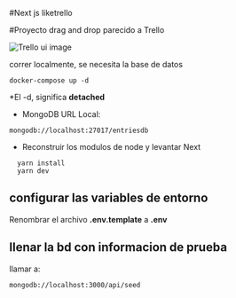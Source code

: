 #Next js liketrello


#Proyecto drag and drop parecido a Trello

<image src="/public/liketrelloimage.png" alt="Trello ui image">

correr localmente, se necesita la base de datos

```
docker-compose up -d

```

*El -d, significa __detached__

* MongoDB URL Local:

```
mongodb://localhost:27017/entriesdb

```

* Reconstruir los modulos de node y levantar Next
```
  yarn install
  yarn dev
```

## configurar las variables de entorno
Renombrar el archivo __.env.template__ a __.env__


## llenar la bd con informacion de prueba 

llamar a:
```
mongodb://localhost:3000/api/seed
```